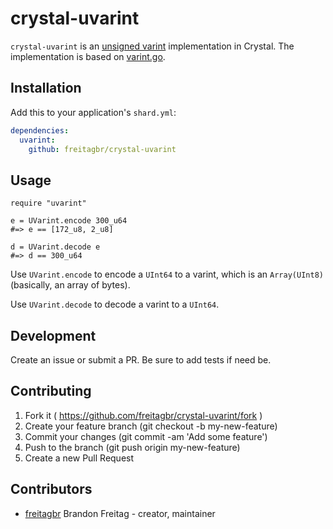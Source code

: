 # crystal-uvarint

`crystal-uvarint` is an
[unsigned varint](https://github.com/multiformats/unsigned-varint)
implementation in Crystal. The implementation is based on
[varint.go](https://golang.org/src/encoding/binary/varint.go).

## Installation

Add this to your application's `shard.yml`:

```yaml
dependencies:
  uvarint:
    github: freitagbr/crystal-uvarint
```

## Usage

```crystal
require "uvarint"

e = UVarint.encode 300_u64
#=> e == [172_u8, 2_u8]

d = UVarint.decode e
#=> d == 300_u64
```

Use `UVarint.encode` to encode a `UInt64` to a varint, which is an
`Array(UInt8)` (basically, an array of bytes).

Use `UVarint.decode` to decode a varint to a `UInt64`.

## Development

Create an issue or submit a PR. Be sure to add tests if need be.

## Contributing

1. Fork it ( https://github.com/freitagbr/crystal-uvarint/fork )
2. Create your feature branch (git checkout -b my-new-feature)
3. Commit your changes (git commit -am 'Add some feature')
4. Push to the branch (git push origin my-new-feature)
5. Create a new Pull Request

## Contributors

- [freitagbr](https://github.com/freitagbr) Brandon Freitag - creator, maintainer
